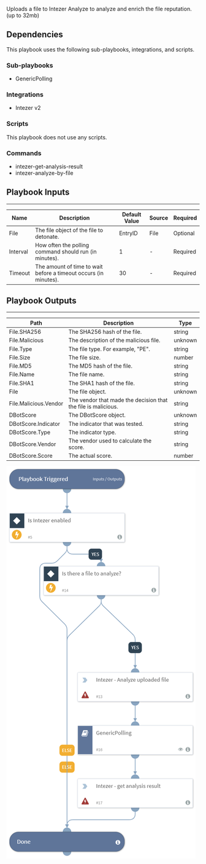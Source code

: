 Uploads a file to Intezer Analyze to analyze and enrich the file reputation. (up to 32mb)

## Dependencies
This playbook uses the following sub-playbooks, integrations, and scripts.

### Sub-playbooks
* GenericPolling

### Integrations
* Intezer v2

### Scripts
This playbook does not use any scripts.

### Commands
* intezer-get-analysis-result
* intezer-analyze-by-file

## Playbook Inputs
---

| **Name** | **Description** | **Default Value** | **Source** | **Required** |
| --- | --- | --- | --- | --- |
| File | The file object of the file to detonate. | EntryID | File | Optional |
| Interval | How often the polling command should run (in minutes). | 1 | - | Required |
| Timeout | The amount of time to wait before a timeout occurs (in minutes). | 30 | - | Required |

## Playbook Outputs
---

| **Path** | **Description** | **Type** |
| --- | --- | --- |
| File.SHA256 | The SHA256 hash of the file. | string |
| File.Malicious | The description of the malicious file. | unknown |
| File.Type | The file type. For example, "PE". | string |
| File.Size | The file size. | number |
| File.MD5 | The MD5 hash of the file. | string |
| File.Name | The file name. | string |
| File.SHA1 | The SHA1 hash of the file. | string |
| File | The file object. | unknown |
| File.Malicious.Vendor | The vendor that made the decision that the file is malicious. | string |
| DBotScore | The DBotScore object. | unknown |
| DBotScore.Indicator | The indicator that was tested. | string |
| DBotScore.Type | The indicator type. | string |
| DBotScore.Vendor | The vendor used to calculate the score. | string |
| DBotScore.Score | The actual score. | number |

![Intezer_Analyze_Uploaded_file](https://raw.githubusercontent.com/demisto/content/1bdd5229392bd86f0cc58265a24df23ee3f7e662/docs/images/playbooks/Intezer_Analyze_Uploaded_file.png)
